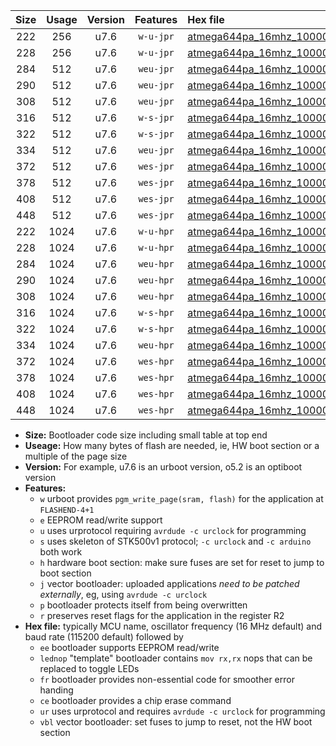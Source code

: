 |Size|Usage|Version|Features|Hex file|
|:-:|:-:|:-:|:-:|:--|
|222|256|u7.6|`w-u-jpr`|[atmega644pa_16mhz_1000000bps_ur_vbl.hex](https://raw.githubusercontent.com/stefanrueger/urboot/main/atmega644pa_16mhz_1000000bps_ur_vbl.hex)|
|228|256|u7.6|`w-u-jpr`|[atmega644pa_16mhz_1000000bps_lednop_ur_vbl.hex](https://raw.githubusercontent.com/stefanrueger/urboot/main/atmega644pa_16mhz_1000000bps_lednop_ur_vbl.hex)|
|284|512|u7.6|`weu-jpr`|[atmega644pa_16mhz_1000000bps_ee_ur_vbl.hex](https://raw.githubusercontent.com/stefanrueger/urboot/main/atmega644pa_16mhz_1000000bps_ee_ur_vbl.hex)|
|290|512|u7.6|`weu-jpr`|[atmega644pa_16mhz_1000000bps_ee_lednop_ur_vbl.hex](https://raw.githubusercontent.com/stefanrueger/urboot/main/atmega644pa_16mhz_1000000bps_ee_lednop_ur_vbl.hex)|
|308|512|u7.6|`weu-jpr`|[atmega644pa_16mhz_1000000bps_ee_lednop_fr_ur_vbl.hex](https://raw.githubusercontent.com/stefanrueger/urboot/main/atmega644pa_16mhz_1000000bps_ee_lednop_fr_ur_vbl.hex)|
|316|512|u7.6|`w-s-jpr`|[atmega644pa_16mhz_1000000bps_vbl.hex](https://raw.githubusercontent.com/stefanrueger/urboot/main/atmega644pa_16mhz_1000000bps_vbl.hex)|
|322|512|u7.6|`w-s-jpr`|[atmega644pa_16mhz_1000000bps_lednop_vbl.hex](https://raw.githubusercontent.com/stefanrueger/urboot/main/atmega644pa_16mhz_1000000bps_lednop_vbl.hex)|
|334|512|u7.6|`weu-jpr`|[atmega644pa_16mhz_1000000bps_ee_lednop_fr_ce_ur_vbl.hex](https://raw.githubusercontent.com/stefanrueger/urboot/main/atmega644pa_16mhz_1000000bps_ee_lednop_fr_ce_ur_vbl.hex)|
|372|512|u7.6|`wes-jpr`|[atmega644pa_16mhz_1000000bps_ee_vbl.hex](https://raw.githubusercontent.com/stefanrueger/urboot/main/atmega644pa_16mhz_1000000bps_ee_vbl.hex)|
|378|512|u7.6|`wes-jpr`|[atmega644pa_16mhz_1000000bps_ee_lednop_vbl.hex](https://raw.githubusercontent.com/stefanrueger/urboot/main/atmega644pa_16mhz_1000000bps_ee_lednop_vbl.hex)|
|408|512|u7.6|`wes-jpr`|[atmega644pa_16mhz_1000000bps_ee_lednop_fr_vbl.hex](https://raw.githubusercontent.com/stefanrueger/urboot/main/atmega644pa_16mhz_1000000bps_ee_lednop_fr_vbl.hex)|
|448|512|u7.6|`wes-jpr`|[atmega644pa_16mhz_1000000bps_ee_lednop_fr_ce_vbl.hex](https://raw.githubusercontent.com/stefanrueger/urboot/main/atmega644pa_16mhz_1000000bps_ee_lednop_fr_ce_vbl.hex)|
|222|1024|u7.6|`w-u-hpr`|[atmega644pa_16mhz_1000000bps_ur.hex](https://raw.githubusercontent.com/stefanrueger/urboot/main/atmega644pa_16mhz_1000000bps_ur.hex)|
|228|1024|u7.6|`w-u-hpr`|[atmega644pa_16mhz_1000000bps_lednop_ur.hex](https://raw.githubusercontent.com/stefanrueger/urboot/main/atmega644pa_16mhz_1000000bps_lednop_ur.hex)|
|284|1024|u7.6|`weu-hpr`|[atmega644pa_16mhz_1000000bps_ee_ur.hex](https://raw.githubusercontent.com/stefanrueger/urboot/main/atmega644pa_16mhz_1000000bps_ee_ur.hex)|
|290|1024|u7.6|`weu-hpr`|[atmega644pa_16mhz_1000000bps_ee_lednop_ur.hex](https://raw.githubusercontent.com/stefanrueger/urboot/main/atmega644pa_16mhz_1000000bps_ee_lednop_ur.hex)|
|308|1024|u7.6|`weu-hpr`|[atmega644pa_16mhz_1000000bps_ee_lednop_fr_ur.hex](https://raw.githubusercontent.com/stefanrueger/urboot/main/atmega644pa_16mhz_1000000bps_ee_lednop_fr_ur.hex)|
|316|1024|u7.6|`w-s-hpr`|[atmega644pa_16mhz_1000000bps.hex](https://raw.githubusercontent.com/stefanrueger/urboot/main/atmega644pa_16mhz_1000000bps.hex)|
|322|1024|u7.6|`w-s-hpr`|[atmega644pa_16mhz_1000000bps_lednop.hex](https://raw.githubusercontent.com/stefanrueger/urboot/main/atmega644pa_16mhz_1000000bps_lednop.hex)|
|334|1024|u7.6|`weu-hpr`|[atmega644pa_16mhz_1000000bps_ee_lednop_fr_ce_ur.hex](https://raw.githubusercontent.com/stefanrueger/urboot/main/atmega644pa_16mhz_1000000bps_ee_lednop_fr_ce_ur.hex)|
|372|1024|u7.6|`wes-hpr`|[atmega644pa_16mhz_1000000bps_ee.hex](https://raw.githubusercontent.com/stefanrueger/urboot/main/atmega644pa_16mhz_1000000bps_ee.hex)|
|378|1024|u7.6|`wes-hpr`|[atmega644pa_16mhz_1000000bps_ee_lednop.hex](https://raw.githubusercontent.com/stefanrueger/urboot/main/atmega644pa_16mhz_1000000bps_ee_lednop.hex)|
|408|1024|u7.6|`wes-hpr`|[atmega644pa_16mhz_1000000bps_ee_lednop_fr.hex](https://raw.githubusercontent.com/stefanrueger/urboot/main/atmega644pa_16mhz_1000000bps_ee_lednop_fr.hex)|
|448|1024|u7.6|`wes-hpr`|[atmega644pa_16mhz_1000000bps_ee_lednop_fr_ce.hex](https://raw.githubusercontent.com/stefanrueger/urboot/main/atmega644pa_16mhz_1000000bps_ee_lednop_fr_ce.hex)|

- **Size:** Bootloader code size including small table at top end
- **Useage:** How many bytes of flash are needed, ie, HW boot section or a multiple of the page size
- **Version:** For example, u7.6 is an urboot version, o5.2 is an optiboot version
- **Features:**
  + `w` urboot provides `pgm_write_page(sram, flash)` for the application at `FLASHEND-4+1`
  + `e` EEPROM read/write support
  + `u` uses urprotocol requiring `avrdude -c urclock` for programming
  + `s` uses skeleton of STK500v1 protocol; `-c urclock` and `-c arduino` both work
  + `h` hardware boot section: make sure fuses are set for reset to jump to boot section
  + `j` vector bootloader: uploaded applications *need to be patched externally*, eg, using `avrdude -c urclock`
  + `p` bootloader protects itself from being overwritten
  + `r` preserves reset flags for the application in the register R2
- **Hex file:** typically MCU name, oscillator frequency (16 MHz default) and baud rate (115200 default) followed by
  + `ee` bootloader supports EEPROM read/write
  + `lednop` "template" bootloader contains `mov rx,rx` nops that can be replaced to toggle LEDs
  + `fr` bootloader provides non-essential code for smoother error handing
  + `ce` bootloader provides a chip erase command
  + `ur` uses urprotocol and requires `avrdude -c urclock` for programming
  + `vbl` vector bootloader: set fuses to jump to reset, not the HW boot section
